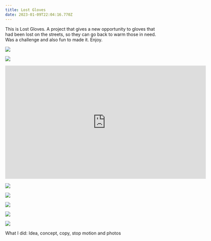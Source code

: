 ```yaml
---
title: Lost Gloves
date: 2023-01-09T22:04:16.770Z
---
```

<div class="post-container">

<div class="text-idea">

This is Lost Gloves. A project that gives a new opportunity to gloves that had been lost on the streets, so they can go back to warm those in need. Was a challenge and also fun to made it. Enjoy.

</div>

<div class="img-idea">

![](https://ucarecdn.com/b3bfa8ba-9dd1-41d3-b42b-27d68e2099b4/)

![](https://ucarecdn.com/5b5bf15c-fb1c-4302-8934-3cf0d0574d83/)

</div>

</div>

<iframe src="https://player.vimeo.com/video/223200678?title=0&byline=0&portrait=0" frameborder="0" width="640" height="360" allow="autoplay; fullscreen" allowfullscreen></iframe>

![](https://ucarecdn.com/fc5b023a-396b-4e28-8052-9a78fb38191b/)

<div class="img-row">

![](https://ucarecdn.com/4e884399-204f-49cb-8513-16d9ece839f9/)

![](https://ucarecdn.com/7682aa7c-97ff-44d3-8f3f-81f593524942/)

![](https://ucarecdn.com/264c2284-768a-4f92-9329-9d049d72e9f4/)

</div>

![](https://ucarecdn.com/a445f2e4-7f0d-467e-94f0-f908ff429821/)

What I did: Idea, concept, copy, stop motion and photos
